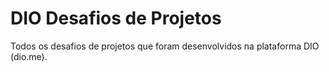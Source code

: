 # DIO Desafios de Projetos
Todos os desafios de projetos que foram desenvolvidos na plataforma DIO (dio.me).
